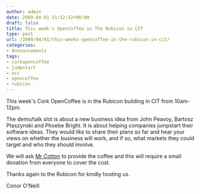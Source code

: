 ```yaml
---
author: admin
date: 2009-04-01 21:52:52+00:00
draft: false
title: This week's OpenCoffee in The Rubicon in CIT
type: post
url: /2009/04/01/this-weeks-opencoffee-in-the-rubicon-in-cit/
categories:
- Announcements
tags:
- corkopencoffee
- jumpstart
- occ
- opencoffee
- rubicon
---
```


This week's Cork OpenCoffee is in the Rubicon building in CIT from 10am-12pm.

The demo/talk slot is about a new business idea from John Peavoy, Bartosz Ptaszynski and Phoebe Bright. It is about helping companies jumpstart their software ideas. They would like to share their plans so far and hear your views on whether the business will work, and if so, what markets they could target and who they should involve.

We will ask [Mr Cotton](http://www.mrcotton.com/) to provide the coffee and this will require a small donation from everyone to cover the cost.

Thanks again to the Rubicon for kindly hosting us.

Conor O'Neill
